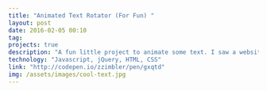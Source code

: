 ```yaml
---
title: "Animated Text Rotator (For Fun) "
layout: post
date: 2016-02-05 00:10
tag:
projects: true
description: "A fun little project to animate some text. I saw a website that did something similar and thought it would make a cool codepen."
technology: "Javascript, jQuery, HTML, CSS"
link: "http://codepen.io/zzimbler/pen/gxqtd"
img: /assets/images/cool-text.jpg
---
```



